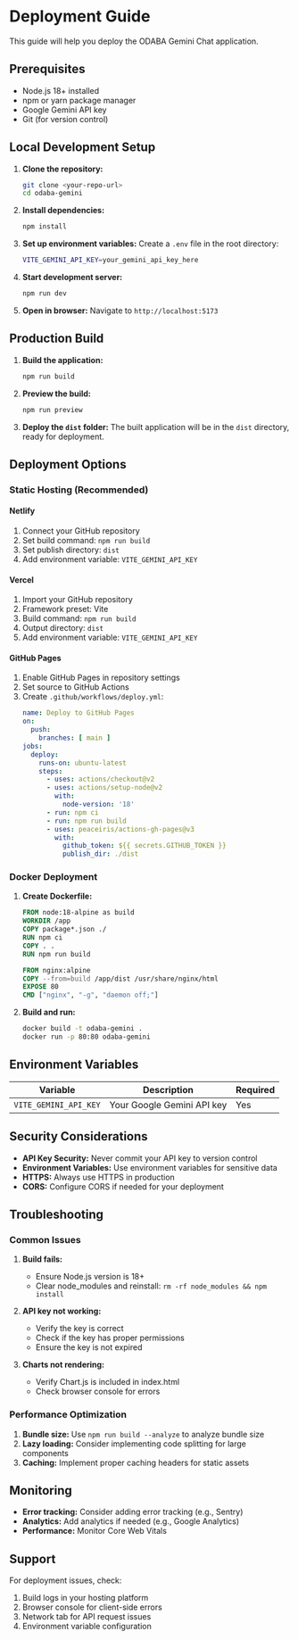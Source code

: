 # Deployment Guide

This guide will help you deploy the ODABA Gemini Chat application.

## Prerequisites

- Node.js 18+ installed
- npm or yarn package manager
- Google Gemini API key
- Git (for version control)

## Local Development Setup

1. **Clone the repository:**
   ```bash
   git clone <your-repo-url>
   cd odaba-gemini
   ```

2. **Install dependencies:**
   ```bash
   npm install
   ```

3. **Set up environment variables:**
   Create a `.env` file in the root directory:
   ```bash
   VITE_GEMINI_API_KEY=your_gemini_api_key_here
   ```

4. **Start development server:**
   ```bash
   npm run dev
   ```

5. **Open in browser:**
   Navigate to `http://localhost:5173`

## Production Build

1. **Build the application:**
   ```bash
   npm run build
   ```

2. **Preview the build:**
   ```bash
   npm run preview
   ```

3. **Deploy the `dist` folder:**
   The built application will be in the `dist` directory, ready for deployment.

## Deployment Options

### Static Hosting (Recommended)

#### Netlify
1. Connect your GitHub repository
2. Set build command: `npm run build`
3. Set publish directory: `dist`
4. Add environment variable: `VITE_GEMINI_API_KEY`

#### Vercel
1. Import your GitHub repository
2. Framework preset: Vite
3. Build command: `npm run build`
4. Output directory: `dist`
5. Add environment variable: `VITE_GEMINI_API_KEY`

#### GitHub Pages
1. Enable GitHub Pages in repository settings
2. Set source to GitHub Actions
3. Create `.github/workflows/deploy.yml`:
   ```yaml
   name: Deploy to GitHub Pages
   on:
     push:
       branches: [ main ]
   jobs:
     deploy:
       runs-on: ubuntu-latest
       steps:
         - uses: actions/checkout@v2
         - uses: actions/setup-node@v2
           with:
             node-version: '18'
         - run: npm ci
         - run: npm run build
         - uses: peaceiris/actions-gh-pages@v3
           with:
             github_token: ${{ secrets.GITHUB_TOKEN }}
             publish_dir: ./dist
   ```

### Docker Deployment

1. **Create Dockerfile:**
   ```dockerfile
   FROM node:18-alpine as build
   WORKDIR /app
   COPY package*.json ./
   RUN npm ci
   COPY . .
   RUN npm run build

   FROM nginx:alpine
   COPY --from=build /app/dist /usr/share/nginx/html
   EXPOSE 80
   CMD ["nginx", "-g", "daemon off;"]
   ```

2. **Build and run:**
   ```bash
   docker build -t odaba-gemini .
   docker run -p 80:80 odaba-gemini
   ```

## Environment Variables

| Variable | Description | Required |
|----------|-------------|----------|
| `VITE_GEMINI_API_KEY` | Your Google Gemini API key | Yes |

## Security Considerations

- **API Key Security:** Never commit your API key to version control
- **Environment Variables:** Use environment variables for sensitive data
- **HTTPS:** Always use HTTPS in production
- **CORS:** Configure CORS if needed for your deployment

## Troubleshooting

### Common Issues

1. **Build fails:**
   - Ensure Node.js version is 18+
   - Clear node_modules and reinstall: `rm -rf node_modules && npm install`

2. **API key not working:**
   - Verify the key is correct
   - Check if the key has proper permissions
   - Ensure the key is not expired

3. **Charts not rendering:**
   - Verify Chart.js is included in index.html
   - Check browser console for errors

### Performance Optimization

1. **Bundle size:** Use `npm run build --analyze` to analyze bundle size
2. **Lazy loading:** Consider implementing code splitting for large components
3. **Caching:** Implement proper caching headers for static assets

## Monitoring

- **Error tracking:** Consider adding error tracking (e.g., Sentry)
- **Analytics:** Add analytics if needed (e.g., Google Analytics)
- **Performance:** Monitor Core Web Vitals

## Support

For deployment issues, check:
1. Build logs in your hosting platform
2. Browser console for client-side errors
3. Network tab for API request issues
4. Environment variable configuration
